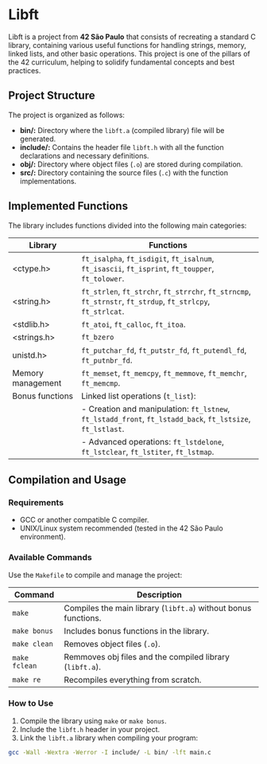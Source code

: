 # Libft

Libft is a project from **42 São Paulo** that consists of recreating a standard C library, containing various useful functions for handling strings, memory, linked lists, and other basic operations. This project is one of the pillars of the 42 curriculum, helping to solidify fundamental concepts and best practices.

## Project Structure
The project is organized as follows:

 - **bin/:** Directory where the `libft.a` (compiled library) file will be generated.
 - **include/:** Contains the header file `libft.h` with all the function declarations and necessary definitions.
 - **obj/:** Directory where object files (`.o`) are stored during compilation.
 - **src/:** Directory containing the source files (`.c`) with the function implementations.

## Implemented Functions
The library includes functions divided into the following main categories:

| Library | Functions |
|---------|-----------|
|<ctype.h>|`ft_isalpha`, `ft_isdigit`, `ft_isalnum`, `ft_isascii`, `ft_isprint`, `ft_toupper`, `ft_tolower`.|
|<string.h>|`ft_strlen`, `ft_strchr`, `ft_strrchr`, `ft_strncmp`, `ft_strnstr`, `ft_strdup`, `ft_strlcpy`, `ft_strlcat`.|
|<stdlib.h>|`ft_atoi`, `ft_calloc`, `ft_itoa`.|
|<strings.h>|`ft_bzero`|
|unistd.h>|`ft_putchar_fd`, `ft_putstr_fd`, `ft_putendl_fd`, `ft_putnbr_fd`.|
|Memory management|`ft_memset`, `ft_memcpy`, `ft_memmove`, `ft_memchr`, `ft_memcmp`.|
|Bonus functions|Linked list operations (`t_list`):|
||- Creation and manipulation: `ft_lstnew`, `ft_lstadd_front`, `ft_lstadd_back`, `ft_lstsize`, `ft_lstlast`.|
||- Advanced operations: `ft_lstdelone`, `ft_lstclear`, `ft_lstiter`, `ft_lstmap`.|

## Compilation and Usage
### Requirements
 - GCC or another compatible C compiler.
 - UNIX/Linux system recommended (tested in the 42 São Paulo environment).
### Available Commands
Use the `Makefile` to compile and manage the project:

| Command | Description |
|---------|-----------|
|`make`|Compiles the main library (`libft.a`) without bonus functions.|
|`make bonus`|Includes bonus functions in the library. |
|`make clean`|Removes object files (`.o`).|
|`make fclean`|Remmoves obj files and the compiled library (`libft.a`).|
|`make re`|Recompiles everything from scratch.|

### How to Use
 1. Compile the library using `make` or `make bonus`.
 2. Include the `libft.h` header in your project.
 3. Link the `libft.a` library when compiling your program:
``` bash
gcc -Wall -Wextra -Werror -I include/ -L bin/ -lft main.c
```
